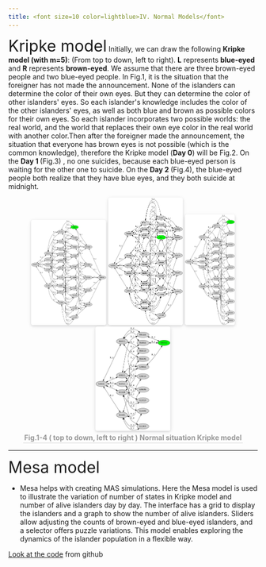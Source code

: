 ```yaml
---
title: <font size=10 color=lightblue>IV. Normal Models</font>
---
```


<font size=6>Kripke model</font>
Initially, we can draw the following <strong>Kripke model (with m=5)</strong>: (From top to down, left to right). **L** represents **blue-eyed** and **R** represents **brown-eyed**. We assume that there are three brown-eyed people and two blue-eyed people. In Fig.1, it is the situation that the foreigner has not made the announcement. None of the islanders can determine the color of their own eyes. But they can determine the color of other islanders' eyes. So each islander's knowledge includes the color of the other islanders' eyes, as well as both blue and brown as possible colors for their own eyes. So each islander incorporates two possible worlds: the real world, and the world that replaces their own eye color in the real world with another color.Then after the foreigner made the announcement, the situation that everyone has brown eyes is not possible (which is the common knowledge), therefore the Kripke model (<strong>Day 0</strong>) will be Fig.2. On the <strong>Day 1 </strong>(Fig.3) , no one suicides, because each blue-eyed person is waiting for the other one to suicide. On the <strong>Day 2 </strong>(Fig.4), the blue-eyed people both realize that they have blue eyes, and they both suicide at midnight.
<center>
    <img style="border-radius: 0.3125em;
    box-shadow: 0 2px 4px 0 rgba(34,36,38,.12),0 2px 10px 0 rgba(34,36,38,.08);width: 30%;
    height: 30%;" 
    src="img/Kripke-normal.JPG">   <img style="border-radius: 0.3125em;
    box-shadow: 0 2px 4px 0 rgba(34,36,38,.12),0 2px 10px 0 rgba(34,36,38,.08);width: 30%;
    height: 30%;" 
    src="img/normal-day_0.JPG">   <img style="border-radius: 0.3125em;
    box-shadow: 0 2px 4px 0 rgba(34,36,38,.12),0 2px 10px 0 rgba(34,36,38,.08);width: 20%;
    height: 20%;" 
    src="img/normal-day_1.JPG">   <img style="border-radius: 0.3125em;
    box-shadow: 0 2px 4px 0 rgba(34,36,38,.12),0 2px 10px 0 rgba(34,36,38,.08);width: 30%;
    height: 30%;" 
    src="img/normal-day_2.JPG">
    <br>
    <div style="color:orange; border-bottom: 1px solid #d9d9d9;
    display: inline-block;
    color: #999;
    padding: 2px;"><strong>Fig.1-4 ( top to down, left to right ) Normal situation Kripke model</strong></div>
</center>

---
<font size=6>Mesa model</font>
- Mesa helps with creating MAS simulations. Here the Mesa model is used to illustrate the variation of number of states in Kripke model and number of alive islanders day by day. The interface has a grid to display the islanders and a graph to show the number of alive islanders. Sliders allow adjusting the counts of brown-eyed and blue-eyed islanders, and a selector offers puzzle variations. This model enables exploring the dynamics of the islander population in a flexible way.

[Look at the code](https://github.com/Jiayun-Zhang/LAMAS_project) from github

